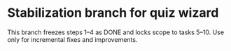 # Stabilization branch for quiz wizard
This branch freezes steps 1–4 as DONE and locks scope to tasks 5–10.
Use only for incremental fixes and improvements.
